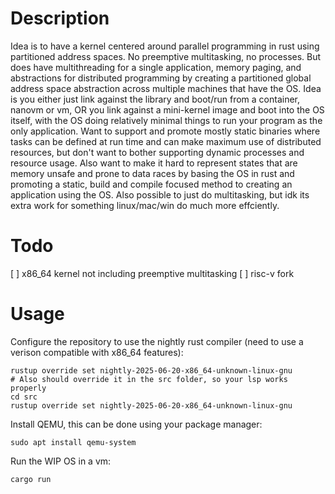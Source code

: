 # Description

Idea is to have a kernel centered around parallel programming in rust using partitioned address spaces. No preemptive multitasking, no processes. But does have multithreading for a single application, memory paging, and abstractions for distributed programming by creating a partitioned global address space abstraction across multiple machines that have the OS. Idea is you either just link against the library and boot/run from a container, nanovm or vm, OR you link against a mini-kernel image and boot into the OS itself, with the OS doing relatively minimal things to run your program as the only application. Want to support and promote mostly static binaries where tasks can be defined at run time and can make maximum use of distributed resources, but don't want to bother supporting dynamic processes and resource usage. Also want to make it hard to represent states that are memory unsafe and prone to data races by basing the OS in rust and promoting a static, build and compile focused method to creating an application using the OS. Also possible to just do multitasking, but idk its extra work for something linux/mac/win do much more effciently.

# Todo

[ ] x86_64 kernel not including preemptive multitasking 
[ ] risc-v fork

# Usage

Configure the repository to use the nightly rust compiler (need to use a verison compatible with x86_64 features):

```
rustup override set nightly-2025-06-20-x86_64-unknown-linux-gnu
# Also should override it in the src folder, so your lsp works properly
cd src
rustup override set nightly-2025-06-20-x86_64-unknown-linux-gnu
```

Install QEMU, this can be done using your package manager:

```
sudo apt install qemu-system
```

Run the WIP OS in a vm:

```
cargo run
```
